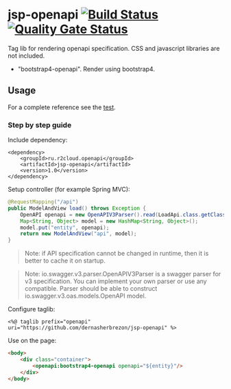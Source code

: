 # jsp-openapi [![Build Status](https://travis-ci.org/dernasherbrezon/jsp-openapi.svg?branch=master)](https://travis-ci.org/dernasherbrezon/jsp-openapi) [![Quality Gate Status](https://sonarcloud.io/api/project_badges/measure?project=ru.r2cloud.openapi%3Ajsp-openapi&metric=alert_status)](https://sonarcloud.io/dashboard?id=ru.r2cloud.openapi%3Ajsp-openapi)

Tag lib for rendering openapi specification. CSS and javascript libraries are not included.

* "bootstrap4-openapi". Render using bootstrap4.

## Usage

For a complete reference see the [test](https://github.com/dernasherbrezon/jsp-openapi/blob/master/src/test/resources/webapp/index.jsp).

### Step by step guide

Include dependency:

```
<dependency>
	<groupId>ru.r2cloud.openapi</groupId>
	<artifactId>jsp-openapi</artifactId>
	<version>1.0</version>
</dependency>
```

Setup controller (for example Spring MVC):

```java
@RequestMapping("/api")
public ModelAndView load() throws Exception {
	OpenAPI openapi = new OpenAPIV3Parser().read(LoadApi.class.getClassLoader().getResource("openapi.json").getFile());
	Map<String, Object> model = new HashMap<String, Object>();
	model.put("entity", openapi);
	return new ModelAndView("api", model);
}
```

> Note: if API specification cannot be changed in runtime, then it is better to cache it on startup.

> Note: io.swagger.v3.parser.OpenAPIV3Parser is a swagger parser for v3 specification. You can implement your own parser or use any compatible. Parser should be able to construct io.swagger.v3.oas.models.OpenAPI model. 

Configure taglib:

```
<%@ taglib prefix="openapi" uri="https://github.com/dernasherbrezon/jsp-openapi" %>
```

Use on the page:

```html
<body>
	<div class="container">
		<openapi:bootstrap4-openapi openapi="${entity}"/>
	</div>
</body>
```

